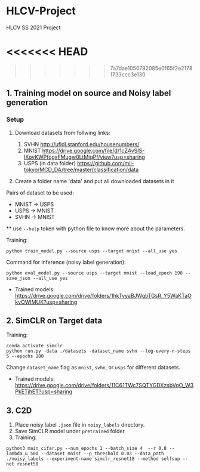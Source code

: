 # HLCV-Project
HLCV SS 2021 Project

<<<<<<< HEAD
=======

>>>>>>> 7a7dae1050792085e0f65f2e21781733ccc3e130
## 1. Training model on source and Noisy label generation

### Setup

1. Download datasets from follwing links:
    1. SVHN http://ufldl.stanford.edu/housenumbers/
    2. MNIST https://drive.google.com/file/d/1cZ4vSIS-IKoyKWPfcgxFMugw0LtMiqPf/view?usp=sharing
    3. USPS (in data folder) https://github.com/mil-tokyo/MCD_DA/tree/master/classification/data

2. Create a folder name 'data' and put all downloaded datasets in it


Pairs of dataset to be used:
* MNIST -> USPS
* USPS -> MNIST
* SVHN -> MNIST​

** use `--help` token with python file to know more about the parameters.

Training:
```
python train_model.py --source usps --target mnist --all_use yes 
```


Command for inference (noisy label generation):
```
python eval_model.py --source usps --target mnist --load_epoch 190 --save_json --all_use yes
```

* Trained models: https://drive.google.com/drive/folders/1hkTvyaBJWgbTGsR_Y5WaKTaOkvOWIMUK?usp=sharing

## 2. SimCLR on Target data

Training:
```
conda activate simclr
python run.py -data ./datasets -dataset_name svhn --log-every-n-steps 5 --epochs 100
```

Change ```dataset_name``` flag as ```mnist```, ```svhn```, or ```usps``` for different datasets. 

* Trained models: https://drive.google.com/drive/folders/11C61TWc7SQTYGDXzsbVqO_W3PkETjhET?usp=sharing


## 3. C2D

<!-- 1. Save dataset under ```data/cifar-10``` -->
1. Place noisy label `.json` file in `noisy_labels` directory.
2. Save SimCLR model under ```pretrained``` folder
3. Training:
```
python3 main_cifar.py --num_epochs 1 --batch_size 4  --r 0.8 --lambda_u 500 --dataset mnist --p_threshold 0.03 --data_path ./noisy_labels --experiment-name simclr_resnet18 --method selfsup --net resnet50
```
